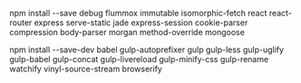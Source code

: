 npm install --save debug flummox immutable isomorphic-fetch react react-router express  serve-static jade express-session cookie-parser compression body-parser morgan method-override mongoose
 

npm install --save-dev babel gulp-autoprefixer gulp gulp-less gulp-uglify gulp-babel gulp-concat gulp-livereload gulp-minify-css gulp-rename watchify vinyl-source-stream browserify